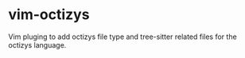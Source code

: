 # vim-octizys
Vim pluging to add octizys file type and tree-sitter related files for the octizys language.
